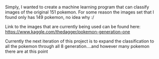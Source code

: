 Simply, I wanted to create a machine learning program that can classify images of the original 151 pokemon.  For some reason the images set that I found only has 
149 pokemon, no idea why :/

Link to the images that are currently being used can be found here:  https://www.kaggle.com/thedagger/pokemon-generation-one

Currently the next iteration of this project is to expand the classification to all the pokemon through all 8 generation....and however many pokemon there are at this point
